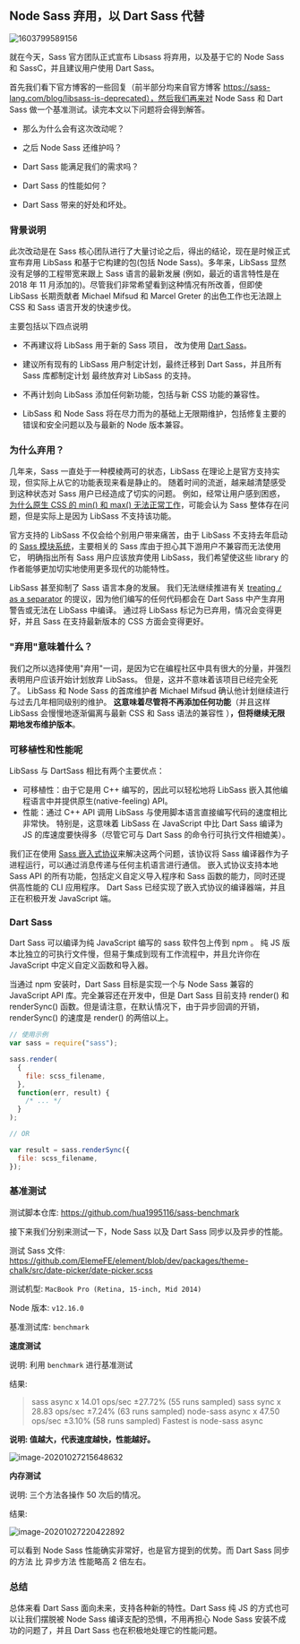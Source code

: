 ## Node Sass 弃用，以 Dart Sass 代替

![1603799589156](https://s3.qiufengh.com/blog/1603799589156.jpg)

就在今天，Sass 官方团队正式宣布 Libsass 将弃用，以及基于它的 Node Sass 和 SassC，并且建议用户使用 Dart Sass。

首先我们看下官方博客的一些回复（前半部分均来自官方博客 https://sass-lang.com/blog/libsass-is-deprecated），然后我们再来对 Node Sass 和 Dart Sass 做一个基准测试。读完本文以下问题将会得到解答。

- 那么为什么会有这次改动呢？

- 之后 Node Sass 还维护吗？

- Dart Sass 能满足我们的需求吗？

- Dart Sass 的性能如何？

- Dart Sass 带来的好处和坏处。

### 背景说明

此次改动是在 Sass 核心团队进行了大量讨论之后，得出的结论，现在是时候正式宣布弃用 LibSass 和基于它构建的包(包括 Node Sass)。多年来，LibSass 显然没有足够的工程带宽来跟上 Sass 语言的最新发展 (例如，最近的语言特性是在 2018 年 11 月添加的)。尽管我们非常希望看到这种情况有所改善，但即使 LibSass 长期贡献者 Michael Mifsud 和 Marcel Greter 的出色工作也无法跟上 CSS 和 Sass 语言开发的快速步伐。

主要包括以下四点说明

- 不再建议将 LibSass 用于新的 Sass 项目， 改为使用 [Dart Sass](https://sass-lang.com/dart-sass)。

- 建议所有现有的 LibSass 用户制定计划，最终迁移到 Dart Sass，并且所有 Sass 库都制定计划 最终放弃对 LibSass 的支持。

- 不再计划向 LibSass 添加任何新功能，包括与新 CSS 功能的兼容性。

- LibSass 和 Node Sass 将在尽力而为的基础上无限期维护，包括修复主要的错误和安全问题以及与最新的 Node 版本兼容。

### 为什么弃用？

几年来，Sass 一直处于一种模棱两可的状态，LibSass 在理论上是官方支持实现，但实际上从它的功能表现来看是静止的。 随着时间的流逝，越来越清楚感受到这种状态对 Sass 用户已经造成了切实的问题。 例如，经常让用户感到困惑，[为什么原生 CSS 的 min() 和 max() 无法正常工作](https://github.com/sass/sass/issues/2849)，可能会认为 Sass 整体存在问题，但是实际上是因为 LibSass 不支持该功能。

官方支持的 LibSass 不仅会给个别用户带来痛苦，由于 LibSass 不支持去年启动的 [Sass 模块系统](https://sass-lang.com/blog/the-module-system-is-launched)，主要相关的 Sass 库由于担心其下游用户不兼容而无法使用它， 明确指出所有 Sass 用户应该放弃使用 LibSass，我们希望使这些 library 的作者能够更加切实地使用更多现代的功能特性。

LibSass 甚至抑制了 Sass 语言本身的发展。 我们无法继续推进有关 [treating `/` as a separator](https://github.com/sass/sass/blob/master/accepted/slash-separator.md) 的提议，因为他们编写的任何代码都会在 Dart Sass 中产生弃用警告或无法在 LibSass 中编译。 通过将 LibSass 标记为已弃用，情况会变得更好，并且 Sass 在支持最新版本的 CSS 方面会变得更好。

### "弃用"意味着什么？

我们之所以选择使用"弃用"一词，是因为它在编程社区中具有很大的分量，并强烈表明用户应该开始计划放弃 LibSass。 但是，这并不意味着该项目已经完全死了。 LibSass 和 Node Sass 的首席维护者 Michael Mifsud 确认他计划继续进行与过去几年相同级别的维护。 **这意味着尽管将不再添加任何功能**（并且这样 LibSass 会慢慢地逐渐偏离与最新 CSS 和 Sass 语法的兼容性 ）**，但将继续无限期地发布维护版本**。

### 可移植性和性能呢

LibSass 与 DartSass 相比有两个主要优点：

- 可移植性：由于它是用 C++ 编写的，因此可以轻松地将 LibSass 嵌入其他编程语言中并提供原生(native-feeling) API。
- 性能：通过 C++ API 调用 LibSass 与使用脚本语言直接编写代码的速度相比非常快。 特别是，这意味着 LibSass 在 JavaScript 中比 Dart Sass 编译为 JS 的库速度要快得多（尽管它可与 Dart Sass 的命令行可执行文件相媲美）。

我们正在使用 [Sass 嵌入式协议](https://github.com/sass/embedded-protocol)来解决这两个问题，该协议将 Sass 编译器作为子进程运行，可以通过消息传递与任何主机语言进行通信。 嵌入式协议支持本地 Sass API 的所有功能，包括定义自定义导入程序和 Sass 函数的能力，同时还提供高性能的 CLI 应用程序。 Dart Sass 已经实现了嵌入式协议的编译器端，并且正在积极开发 JavaScript 端。

### Dart Sass

Dart Sass 可以编译为纯 JavaScript 编写的 sass 软件包上传到 npm 。 纯 JS 版本比独立的可执行文件慢，但易于集成到现有工作流程中，并且允许你在 JavaScript 中定义自定义函数和导入器。

当通过 npm 安装时，Dart Sass 目标是实现一个与 Node Sass 兼容的 JavaScript API 库。完全兼容还在开发中，但是 Dart Sass 目前支持 render() 和 renderSync() 函数。但是请注意，在默认情况下，由于异步回调的开销，renderSync() 的速度是 render() 的两倍以上。

```js
// 使用示例
var sass = require("sass");

sass.render(
  {
    file: scss_filename,
  },
  function(err, result) {
    /* ... */
  }
);

// OR

var result = sass.renderSync({
  file: scss_filename,
});
```

### 基准测试

测试脚本仓库: https://github.com/hua1995116/sass-benchmark

接下来我们分别来测试一下，Node Sass 以及 Dart Sass 同步以及异步的性能。

测试 Sass 文件: https://github.com/ElemeFE/element/blob/dev/packages/theme-chalk/src/date-picker/date-picker.scss

测试机型: `MacBook Pro (Retina, 15-inch, Mid 2014)`

Node 版本: `v12.16.0`

基准测试库: `benchmark`

**速度测试**

说明: 利用 `benchmark` 进行基准测试

结果:

> sass async x 14.01 ops/sec ±27.72% (55 runs sampled)
> sass sync x 28.83 ops/sec ±7.24% (63 runs sampled)
> node-sass async x 47.50 ops/sec ±3.10% (58 runs sampled)
> Fastest is node-sass async

**说明: 值越大，代表速度越快，性能越好。**

![image-20201027215648632](https://s3.qiufengh.com/blog/image-20201027215648632.png?imageView2/0/q/75|watermark/1/image/aHR0cHM6Ly9zMy5xaXVmZW5naC5jb20vd2F0ZXJtYXJrL3dhdGVybWFyay5wbmc=/dissolve/50/gravity/SouthEast/dx/0/dy/0)

**内存测试**

说明: 三个方法各操作 50 次后的情况。

结果:

![image-20201027220422892](https://s3.qiufengh.com/blog/image-20201027220422892.png?imageView2/0/q/75|watermark/1/image/aHR0cHM6Ly9zMy5xaXVmZW5naC5jb20vd2F0ZXJtYXJrL3dhdGVybWFyay5wbmc=/dissolve/50/gravity/SouthEast/dx/0/dy/0)

可以看到 Node Sass 性能确实非常好，也是官方提到的优势。而 Dart Sass 同步的方法 比 异步方法 性能略高 2 倍左右。

### 总结

总体来看 Dart Sass 面向未来，支持各种新的特性。Dart Sass 纯 JS 的方式也可以让我们摆脱被 Node Sass 编译支配的恐惧，不用再担心 Node Sass 安装不成功的问题了，并且 Dart Sass 也在积极地处理它的性能问题。
